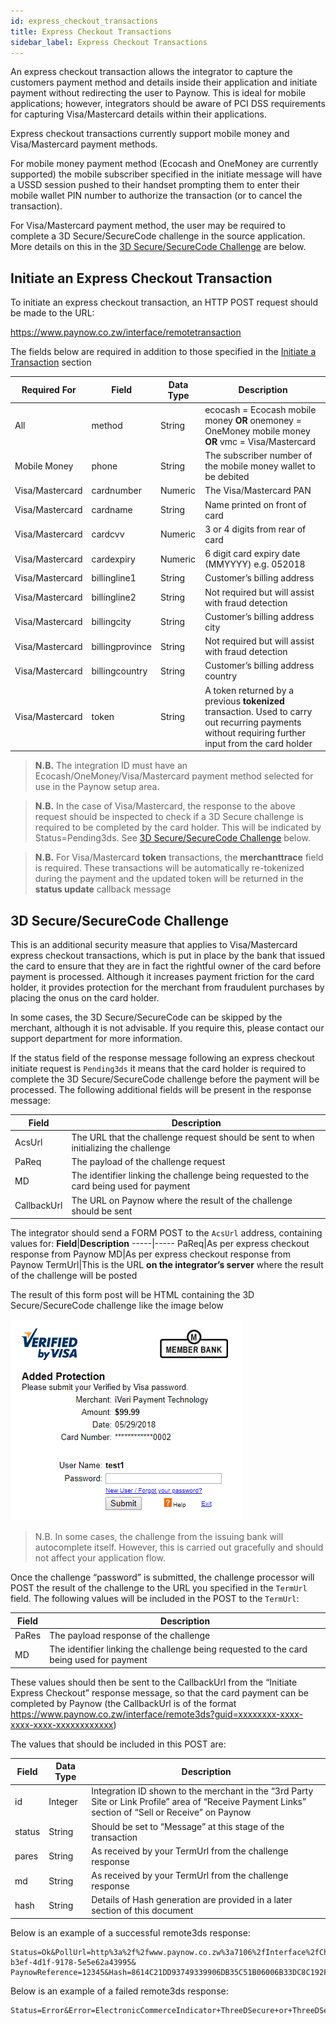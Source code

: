 ```yaml
---
id: express_checkout_transactions
title: Express Checkout Transactions
sidebar_label: Express Checkout Transactions
---
```


An express checkout transaction allows the integrator to capture the customers payment method and details inside their application and initiate payment without redirecting the user to Paynow. This is ideal for mobile applications; however, integrators should be aware of PCI DSS requirements for capturing Visa/Mastercard details within their applications.

Express checkout transactions currently support mobile money and Visa/Mastercard payment methods.

For mobile money payment method (Ecocash and OneMoney are currently supported) the mobile subscriber specified in the initiate message will have a USSD session pushed to their handset prompting them to enter their mobile wallet PIN number to authorize the transaction (or to cancel the transaction).

For Visa/Mastercard payment method, the user may be required to complete a 3D Secure/SecureCode challenge in the source application. More details on this in the [3D Secure/SecureCode Challenge](#3d-secure-securecode-challenge) are below.

## Initiate an Express Checkout Transaction

To initiate an express checkout transaction, an HTTP POST request should be made to the URL:

https://www.paynow.co.zw/interface/remotetransaction

The fields below are required in addition to those specified in the [Initiate a Transaction](initiate_transaction.md) section

**Required For**|**Field**|**Data Type**|**Description**
-----|-----|-----|-----
All|method|String|ecocash = Ecocash mobile money **OR** onemoney = OneMoney mobile money **OR** vmc = Visa/Mastercard
Mobile Money|phone|String|The subscriber number of the mobile money wallet to be debited
Visa/Mastercard|cardnumber|Numeric|The Visa/Mastercard PAN
Visa/Mastercard|cardname|String|Name printed on front of card
Visa/Mastercard|cardcvv|Numeric|3 or 4 digits from rear of card
Visa/Mastercard|cardexpiry|Numeric|6 digit card expiry date (MMYYYY) e.g. 052018
Visa/Mastercard|billingline1|String|Customer’s billing address
Visa/Mastercard|billingline2|String|Not required but will assist with fraud detection
Visa/Mastercard|billingcity|String|Customer’s billing address city
Visa/Mastercard|billingprovince|String|Not required but will assist with fraud detection
Visa/Mastercard|billingcountry|String|Customer’s billing address country
Visa/Mastercard|token|String|A token returned by a previous **tokenized** transaction. Used to carry out recurring payments without requiring further input from the card holder

>**N.B.** The integration ID must have an Ecocash/OneMoney/Visa/Mastercard payment method selected for use in the Paynow setup area.

>**N.B.** In the case of Visa/Mastercard, the response to the above request should be inspected to check if a 3D Secure challenge is required to be completed by the card holder. This will be indicated by Status=Pending3ds. See [3D Secure/SecureCode Challenge](#3d-secure-securecode-challenge) below.

>**N.B.** For Visa/Mastercard **token** transactions, the **merchanttrace** field is required. These transactions will be automatically re-tokenized during the payment and the updated token will be returned in the **status update** callback message

## 3D Secure/SecureCode Challenge

This is an additional security measure that applies to Visa/Mastercard express checkout transactions, which is put in place by the bank that issued the card to ensure that they are in fact the rightful owner of the card before payment is processed. Although it increases payment friction for the card holder, it provides protection for the merchant from fraudulent purchases by placing the onus on the card holder.

In some cases, the 3D Secure/SecureCode can be skipped by the merchant, although it is not advisable. If you require this, please contact our support department for more information.

If the status field of the response message following an express checkout initiate request is `Pending3ds` it means that the card holder is required to complete the 3D Secure/SecureCode challenge before the payment will be processed. The following additional fields will be present in the response message:

**Field**|**Description**
-----|-----
AcsUrl|The URL that the challenge request should be sent to when initializing the challenge
PaReq|The payload of the challenge request
MD|The identifier linking the challenge being requested to the card being used for payment
CallbackUrl|The URL on Paynow where the result of the challenge should be sent

The integrator should send a FORM POST to the `AcsUrl` address, containing values for:
**Field**|**Description**
-----|-----
PaReq|As per express checkout response from Paynow
MD|As per express checkout response from Paynow
TermUrl|This is the URL **on the integrator’s server** where the result of the challenge will be posted

The result of this form post will be HTML containing the 3D Secure/SecureCode challenge like the image below

![3D Secure/SecureCode Challenge](assets/3d-secure-challenge.png)

> N.B. In some cases, the challenge from the issuing bank will autocomplete itself. However, this is carried out gracefully and should not affect your application flow.

Once the challenge “password” is submitted, the challenge processor will POST the result of the challenge to the URL you specified in the `TermUrl` field. The following values will be included in the POST to the `TermUrl`:

**Field**|**Description**
-----|-----
PaRes|The payload response of the challenge
MD|The identifier linking the challenge being requested to the card being used for payment

These values should then be sent to the CallbackUrl from the “Initiate Express Checkout” response message, so that the card payment can be completed by Paynow (the CallbackUrl is of the format https://www.paynow.co.zw/interface/remote3ds?guid=xxxxxxxx-xxxx-xxxx-xxxx-xxxxxxxxxxxx)

The values that should be included in this POST are:

**Field**|**Data Type**|**Description**
-----|-----|-----
id|Integer|Integration ID shown to the merchant in the “3rd Party Site or Link Profile” area of “Receive Payment Links” section of “Sell or Receive” on Paynow
status|String|Should be set to “Message” at this stage of the transaction
pares|String|As received by your TermUrl from the challenge response
md|String|As received by your TermUrl from the challenge response
hash|String|Details of Hash generation are provided in a later section of this document

Below is an example of a successful remote3ds response:

```http
Status=Ok&PollUrl=http%3a%2f%2fwww.paynow.co.zw%3a7106%2fInterface%2fCheckPayment%2f%3fguid%3d3cb27f4b-b3ef-4d1f-9178-5e5e62a43995& PaynowReference=12345&Hash=8614C21DD93749339906DB35C51B06006B33DC8C192F40DFE2DB6549942C837C4452E1D1333DE9DB7814B278C8B9E3C34D1A76D2F937DEE57502336E0A071412
```

Below is an example of a failed remote3ds response:

```http
Status=Error&Error=ElectronicCommerceIndicator+ThreeDSecure+or+ThreeDSecureAttempted+required
```
